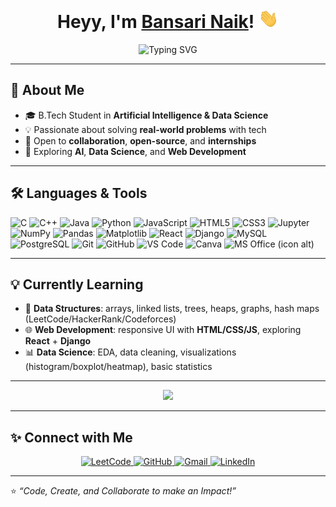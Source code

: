 <!-- Header -->
<h1 align="center">
  Heyy, I'm <a href="https://github.com/bansari-naik" target="_blank">Bansari Naik</a>! 
  <img src="https://raw.githubusercontent.com/ABSphreak/ABSphreak/master/gifs/Hi.gif" width="32"/>
</h1>

<p align="center">
  <!-- Animated typing intro -->
  <img src="https://readme-typing-svg.demolab.com?font=Fira+Code&pause=1100&center=true&vCenter=true&width=700&lines=B.Tech+in+AI+%26+Data+Science;Building+projects+that+make+an+impact+%F0%9F%9A%80" alt="Typing SVG" />
</p>

---

## 🌟 About Me
- 🎓 B.Tech Student in **Artificial Intelligence & Data Science**
- 💡 Passionate about solving **real-world problems** with tech
- 🤝 Open to **collaboration**, **open-source**, and **internships**
- 🚀 Exploring **AI**, **Data Science**, and **Web Development**

---

## 🛠️ Languages & Tools

<!-- Icon strip (devicon + brand svgs). Adjust size uniformly with height=48 -->
<p align="left">
  <!-- Core languages -->
  <img src="https://cdn.jsdelivr.net/gh/devicons/devicon/icons/c/c-original.svg" height="48" alt="C"/>
  <img src="https://cdn.jsdelivr.net/gh/devicons/devicon/icons/cplusplus/cplusplus-original.svg" height="48" alt="C++"/>
  <img src="https://cdn.jsdelivr.net/gh/devicons/devicon/icons/java/java-original.svg" height="48" alt="Java"/>
  <img src="https://cdn.jsdelivr.net/gh/devicons/devicon/icons/python/python-original.svg" height="48" alt="Python"/>
  <img src="https://cdn.jsdelivr.net/gh/devicons/devicon/icons/javascript/javascript-original.svg" height="48" alt="JavaScript"/>
  <img src="https://cdn.jsdelivr.net/gh/devicons/devicon/icons/html5/html5-plain.svg" height="48" alt="HTML5"/>
  <img src="https://cdn.jsdelivr.net/gh/devicons/devicon/icons/css3/css3-plain.svg" height="48" alt="CSS3"/>

  <!-- DS / Notebook / Viz -->
  <img src="https://cdn.jsdelivr.net/gh/devicons/devicon/icons/jupyter/jupyter-original.svg" height="48" alt="Jupyter"/>
  <img src="https://cdn.jsdelivr.net/gh/devicons/devicon/icons/numpy/numpy-original.svg" height="48" alt="NumPy"/>
  <img src="https://cdn.jsdelivr.net/gh/devicons/devicon/icons/pandas/pandas-original.svg" height="48" alt="Pandas"/>
  <img src="https://cdn.jsdelivr.net/gh/devicons/devicon/icons/matplotlib/matplotlib-original.svg" height="48" alt="Matplotlib"/>

  <!-- Web stack (learning) -->
  <img src="https://cdn.jsdelivr.net/gh/devicons/devicon/icons/react/react-original.svg" height="48" alt="React"/>
  <img src="https://cdn.jsdelivr.net/gh/devicons/devicon/icons/django/django-plain.svg" height="48" alt="Django"/>

  <!-- DB (optional; remove if not using) -->
  <img src="https://cdn.jsdelivr.net/gh/devicons/devicon/icons/mysql/mysql-original.svg" height="48" alt="MySQL"/>
  <img src="https://cdn.jsdelivr.net/gh/devicons/devicon/icons/postgresql/postgresql-original.svg" height="48" alt="PostgreSQL"/>

  <!-- Tools -->
  <img src="https://cdn.jsdelivr.net/gh/devicons/devicon/icons/git/git-original.svg" height="48" alt="Git"/>
  <img src="https://cdn.jsdelivr.net/gh/devicons/devicon/icons/github/github-original.svg" height="48" alt="GitHub"/>
  <img src="https://cdn.jsdelivr.net/gh/devicons/devicon/icons/vscode/vscode-original.svg" height="48" alt="VS Code"/>
  <img src="https://cdn.jsdelivr.net/gh/devicons/devicon/icons/canva/canva-original.svg" height="48" alt="Canva"/>
  <img src="https://cdn.jsdelivr.net/gh/devicons/devicon/icons/wordpress/wordpress-original.svg" height="48" alt="MS Office (icon alt)"/>
</p>

---

## 💡 Currently Learning
- 🌳 **Data Structures**: arrays, linked lists, trees, heaps, graphs, hash maps (LeetCode/HackerRank/Codeforces)
- 🌐 **Web Development**: responsive UI with **HTML/CSS/JS**, exploring **React** + **Django**
- 📊 **Data Science**: EDA, data cleaning, visualizations (histogram/boxplot/heatmap), basic statistics

---

<p align="center">
  <!-- Most used languages card -->
  <img src="https://github-readme-stats.vercel.app/api/top-langs/?username=bansari-naik&layout=compact&theme=radical" height="170" />
</p>

---

## ✨ Connect with Me 

<p align="center">
  <!-- LeetCode -->
  <a href="https://leetcode.com/u/bansari_naik/">
    <img src="https://cdn.jsdelivr.net/gh/devicons/devicon/icons/leetcode/leetcode-original.svg" height="48" alt="LeetCode"/>
  </a>

  <!-- GitHub -->
  <a href="https://github.com/bansari-naik">
    <img src="https://cdn.jsdelivr.net/gh/devicons/devicon/icons/github/github-original.svg" height="48" alt="GitHub"/>
  </a>

  <!-- Gmail -->
  <a href="mailto:bansarimehulnaik07@gmail.com">
    <img src="https://cdn-icons-png.flaticon.com/512/281/281769.png" height="48" alt="Gmail"/>
  </a>

  <!-- LinkedIn -->
  <a href="https://www.linkedin.com/in/bansari-naik-426b7529b">
    <img src="https://cdn.jsdelivr.net/gh/devicons/devicon/icons/linkedin/linkedin-original.svg" height="48" alt="LinkedIn"/>
  </a>
</p>

---

⭐ *“Code, Create, and Collaborate to make an Impact!”*  
